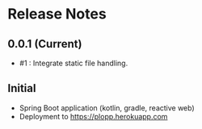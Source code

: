 # Release Notes

## 0.0.1 (Current)

* #1 : Integrate static file handling.

## Initial

* Spring Boot application (kotlin, gradle, reactive web)
* Deployment to https://plopp.herokuapp.com
